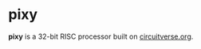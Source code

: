 # pixy

**pixy** is a 32-bit RISC processor built on [circuitverse.org](https://circuitverse.org/users/27264/projects/102373). 
